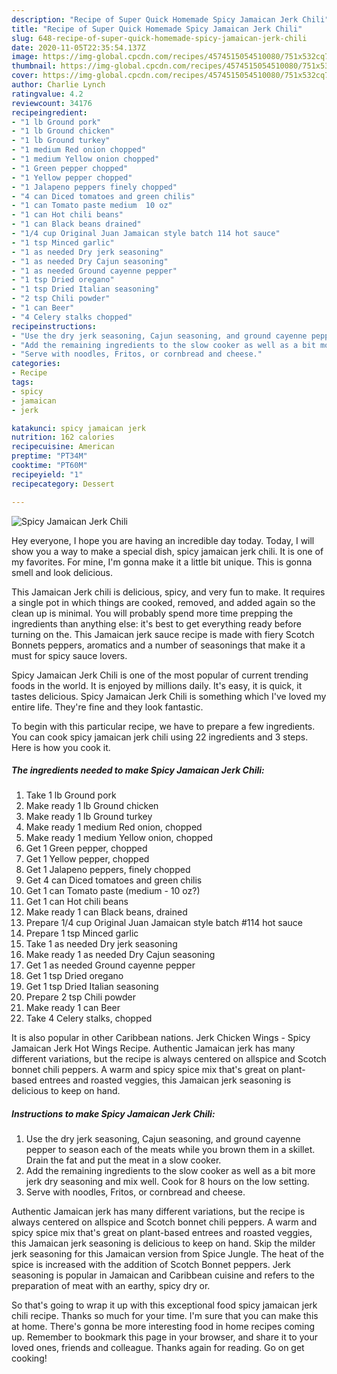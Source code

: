 ```yaml
---
description: "Recipe of Super Quick Homemade Spicy Jamaican Jerk Chili"
title: "Recipe of Super Quick Homemade Spicy Jamaican Jerk Chili"
slug: 648-recipe-of-super-quick-homemade-spicy-jamaican-jerk-chili
date: 2020-11-05T22:35:54.137Z
image: https://img-global.cpcdn.com/recipes/4574515054510080/751x532cq70/spicy-jamaican-jerk-chili-recipe-main-photo.jpg
thumbnail: https://img-global.cpcdn.com/recipes/4574515054510080/751x532cq70/spicy-jamaican-jerk-chili-recipe-main-photo.jpg
cover: https://img-global.cpcdn.com/recipes/4574515054510080/751x532cq70/spicy-jamaican-jerk-chili-recipe-main-photo.jpg
author: Charlie Lynch
ratingvalue: 4.2
reviewcount: 34176
recipeingredient:
- "1 lb Ground pork"
- "1 lb Ground chicken"
- "1 lb Ground turkey"
- "1 medium Red onion chopped"
- "1 medium Yellow onion chopped"
- "1 Green pepper chopped"
- "1 Yellow pepper chopped"
- "1 Jalapeno peppers finely chopped"
- "4 can Diced tomatoes and green chilis"
- "1 can Tomato paste medium  10 oz"
- "1 can Hot chili beans"
- "1 can Black beans drained"
- "1/4 cup Original Juan Jamaican style batch 114 hot sauce"
- "1 tsp Minced garlic"
- "1 as needed Dry jerk seasoning"
- "1 as needed Dry Cajun seasoning"
- "1 as needed Ground cayenne pepper"
- "1 tsp Dried oregano"
- "1 tsp Dried Italian seasoning"
- "2 tsp Chili powder"
- "1 can Beer"
- "4 Celery stalks chopped"
recipeinstructions:
- "Use the dry jerk seasoning, Cajun seasoning, and ground cayenne pepper to season each of the meats while you brown them in a skillet. Drain the fat and put the meat in a slow cooker."
- "Add the remaining ingredients to the slow cooker as well as a bit more jerk dry seasoning and mix well. Cook for 8 hours on the low setting."
- "Serve with noodles, Fritos, or cornbread and cheese."
categories:
- Recipe
tags:
- spicy
- jamaican
- jerk

katakunci: spicy jamaican jerk 
nutrition: 162 calories
recipecuisine: American
preptime: "PT34M"
cooktime: "PT60M"
recipeyield: "1"
recipecategory: Dessert

---
```



![Spicy Jamaican Jerk Chili](https://img-global.cpcdn.com/recipes/4574515054510080/751x532cq70/spicy-jamaican-jerk-chili-recipe-main-photo.jpg)

Hey everyone, I hope you are having an incredible day today. Today, I will show you a way to make a special dish, spicy jamaican jerk chili. It is one of my favorites. For mine, I'm gonna make it a little bit unique. This is gonna smell and look delicious.

This Jamaican Jerk chili is delicious, spicy, and very fun to make. It requires a single pot in which things are cooked, removed, and added again so the clean up is minimal. You will probably spend more time prepping the ingredients than anything else: it&#39;s best to get everything ready before turning on the. This Jamaican jerk sauce recipe is made with fiery Scotch Bonnets peppers, aromatics and a number of seasonings that make it a must for spicy sauce lovers.

Spicy Jamaican Jerk Chili is one of the most popular of current trending foods in the world. It is enjoyed by millions daily. It's easy, it is quick, it tastes delicious. Spicy Jamaican Jerk Chili is something which I've loved my entire life. They're fine and they look fantastic.


To begin with this particular recipe, we have to prepare a few ingredients. You can cook spicy jamaican jerk chili using 22 ingredients and 3 steps. Here is how you cook it.

<!--inarticleads1-->

##### The ingredients needed to make Spicy Jamaican Jerk Chili:

1. Take 1 lb Ground pork
1. Make ready 1 lb Ground chicken
1. Make ready 1 lb Ground turkey
1. Make ready 1 medium Red onion, chopped
1. Make ready 1 medium Yellow onion, chopped
1. Get 1 Green pepper, chopped
1. Get 1 Yellow pepper, chopped
1. Get 1 Jalapeno peppers, finely chopped
1. Get 4 can Diced tomatoes and green chilis
1. Get 1 can Tomato paste (medium - 10 oz?)
1. Get 1 can Hot chili beans
1. Make ready 1 can Black beans, drained
1. Prepare 1/4 cup Original Juan Jamaican style batch #114 hot sauce
1. Prepare 1 tsp Minced garlic
1. Take 1 as needed Dry jerk seasoning
1. Make ready 1 as needed Dry Cajun seasoning
1. Get 1 as needed Ground cayenne pepper
1. Get 1 tsp Dried oregano
1. Get 1 tsp Dried Italian seasoning
1. Prepare 2 tsp Chili powder
1. Make ready 1 can Beer
1. Take 4 Celery stalks, chopped


It is also popular in other Caribbean nations. Jerk Chicken Wings - Spicy Jamaican Jerk Hot Wings Recipe. Authentic Jamaican jerk has many different variations, but the recipe is always centered on allspice and Scotch bonnet chili peppers. A warm and spicy spice mix that&#39;s great on plant-based entrees and roasted veggies, this Jamaican jerk seasoning is delicious to keep on hand. 

<!--inarticleads2-->

##### Instructions to make Spicy Jamaican Jerk Chili:

1. Use the dry jerk seasoning, Cajun seasoning, and ground cayenne pepper to season each of the meats while you brown them in a skillet. Drain the fat and put the meat in a slow cooker.
1. Add the remaining ingredients to the slow cooker as well as a bit more jerk dry seasoning and mix well. Cook for 8 hours on the low setting.
1. Serve with noodles, Fritos, or cornbread and cheese.


Authentic Jamaican jerk has many different variations, but the recipe is always centered on allspice and Scotch bonnet chili peppers. A warm and spicy spice mix that&#39;s great on plant-based entrees and roasted veggies, this Jamaican jerk seasoning is delicious to keep on hand. Skip the milder jerk seasoning for this Jamaican version from Spice Jungle. The heat of the spice is increased with the addition of Scotch Bonnet peppers. Jerk seasoning is popular in Jamaican and Caribbean cuisine and refers to the preparation of meat with an earthy, spicy dry or. 

So that's going to wrap it up with this exceptional food spicy jamaican jerk chili recipe. Thanks so much for your time. I'm sure that you can make this at home. There's gonna be more interesting food in home recipes coming up. Remember to bookmark this page in your browser, and share it to your loved ones, friends and colleague. Thanks again for reading. Go on get cooking!
